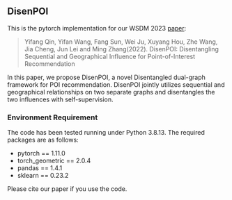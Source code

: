## DisenPOI

This is the pytorch implementation for our WSDM 2023 [paper](https://arxiv.org/abs/2210.16591):
> Yifang Qin, Yifan Wang, Fang Sun, Wei Ju, Xuyang Hou, Zhe Wang, Jia Cheng, Jun Lei and Ming Zhang(2022). 
> DisenPOI: Disentangling Sequential and Geographical Influence for Point-of-Interest Recommendation

In this paper, we propose DisenPOI, a novel Disentangled dual-graph framework for POI recommendation.
DisenPOI jointly utilizes sequential and geographical relationships on two separate graphs and disentangles
the two influences with self-supervision.

### Environment Requirement

The code has been tested running under Python 3.8.13. The required packages are as follows:

- pytorch == 1.11.0
- torch_geometric == 2.0.4
- pandas == 1.4.1
- sklearn == 0.23.2

Please cite our paper if you use the code.

